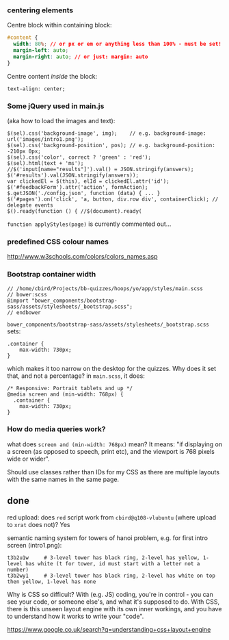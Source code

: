 

### centering elements

Centre block within containing block:

```css
#content {
  width: 80%; // or px or em or anything less than 100% - must be set!
  margin-left: auto;
  margin-right: auto; // or just: margin: auto
}
```

Centre content *inside* the block:

    text-align: center;

### Some jQuery used in main.js 

(aka how to load the images and text):

    $(sel).css('background-image', img);    // e.g. background-image: url('images/intro1.png');
    $(sel).css('background-position', pos); // e.g. background-position: -210px 0px;
    $(sel).css('color', correct ? 'green' : 'red');
    $(sel).html(text + 'ms');
    //$('input[name="results"]').val() = JSON.stringify(answers);
    $('#results').val(JSON.stringify(answers));
    var clickedEl = $(this), elId = clickedEl.attr('id');
    $('#feedbackForm').attr('action', formAction);
    $.getJSON('./config.json', function (data) { ... }
    $('#pages').on('click', 'a, button, div.row div', containerClick); // delegate events
    $().ready(function () { //$(document).ready(

`function applyStyles(page)` is currently commented out...

### predefined CSS colour names

http://www.w3schools.com/colors/colors_names.asp

### Bootstrap container width

    // /home/cbird/Projects/bb-quizzes/hoops/yo/app/styles/main.scss
    // bower:scss
    @import "bower_components/bootstrap-sass/assets/stylesheets/_bootstrap.scss";
    // endbower

`bower_components/bootstrap-sass/assets/stylesheets/_bootstrap.scss` sets:

    .container {
        max-width: 730px;
    }

which makes it too narrow on the desktop for the quizzes. Why does it set that, and not a percentage?
in `main.scss`, it does:

    /* Responsive: Portrait tablets and up */
    @media screen and (min-width: 768px) {
      .container {
        max-width: 730px;
    }

### How do media queries work?

what does `screen and (min-width: 768px)` mean? It means: "if displaying on a screen (as opposed to speech, print etc), and the viewport is 768 pixels wide or wider".

Should use classes rather than IDs for my CSS as there are multiple layouts with the same names in the same page.

## done

red upload: does `red` script work from `cbird@q108-vlubuntu` (where upload to `xrat` does not)? Yes

semantic naming system for towers of hanoi problem, e.g. for first intro screen (intro1.png):

    t3b2u1w     # 3-level tower has black ring, 2-level has yellow, 1-level has white (t for tower, id must start with a letter not a number)
    t3b2wy1     # 3-level tower has black ring, 2-level has white on top then yellow, 1-level has none

Why is CSS so difficult?
With (e.g. JS) coding, you're in control - you can see your code, or someone else's, and what it's supposed to do. 
With CSS, there is this unseen layout engine with its own inner workings, and you have to understand how it works to write your "code".

https://www.google.co.uk/search?q=understanding+css+layout+engine

